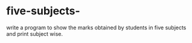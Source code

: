 # five-subjects-
write a program to show the marks obtained by students in five subjects and print subject wise.
